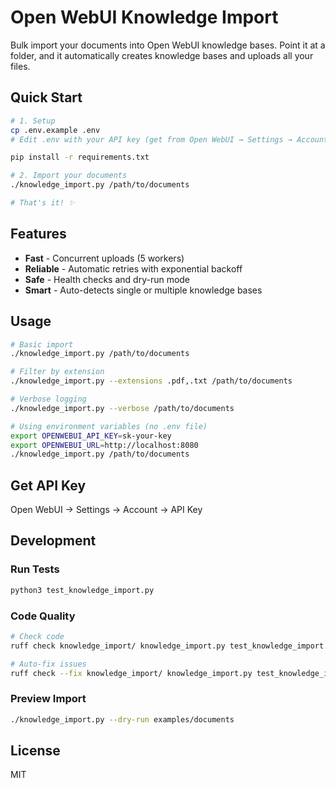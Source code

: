 # Open WebUI Knowledge Import

Bulk import your documents into Open WebUI knowledge bases. Point it at a folder, and it automatically creates knowledge bases and uploads all your files.

## Quick Start

```bash
# 1. Setup
cp .env.example .env
# Edit .env with your API key (get from Open WebUI → Settings → Account)

pip install -r requirements.txt

# 2. Import your documents
./knowledge_import.py /path/to/documents

# That's it! ✨
```

## Features

- **Fast** - Concurrent uploads (5 workers)
- **Reliable** - Automatic retries with exponential backoff
- **Safe** - Health checks and dry-run mode
- **Smart** - Auto-detects single or multiple knowledge bases

## Usage

```bash
# Basic import
./knowledge_import.py /path/to/documents

# Filter by extension
./knowledge_import.py --extensions .pdf,.txt /path/to/documents

# Verbose logging
./knowledge_import.py --verbose /path/to/documents

# Using environment variables (no .env file)
export OPENWEBUI_API_KEY=sk-your-key
export OPENWEBUI_URL=http://localhost:8080
./knowledge_import.py /path/to/documents
```

## Get API Key

Open WebUI → Settings → Account → API Key

## Development

### Run Tests
```bash
python3 test_knowledge_import.py
```

### Code Quality
```bash
# Check code
ruff check knowledge_import/ knowledge_import.py test_knowledge_import.py

# Auto-fix issues
ruff check --fix knowledge_import/ knowledge_import.py test_knowledge_import.py
```

### Preview Import
```bash
./knowledge_import.py --dry-run examples/documents
```

## License

MIT
